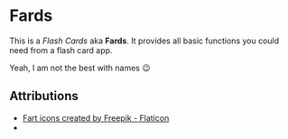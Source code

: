 # Fards

This is a *Flash Cards* aka **Fards**. It provides all basic functions you could need from a flash card app. 

Yeah, I am not the best with names :wink:

## Attributions

- <a href="https://www.flaticon.com/free-icons/fart" title="fart icons">Fart icons created by Freepik - Flaticon</a>
- 